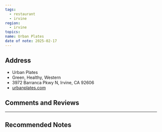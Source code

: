 ```yaml
---
tags:
  - restaurant
  - irvine
region:
  - irvine
topics: 
name: Urban Plates
date of note: 2025-02-17
---
```

## Address

- Urban Plates
- Green, Healthy, Western
- 3972 Barranca Pkwy N, Irvine, CA 92606
- [urbanplates.com](https://urbanplates.com/order/categories/?store_id=009&service_type_id=2)




## Comments and Reviews




-----------
##  Recommended Notes